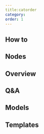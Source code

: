 ```yaml
---
title:catorder
category:
order: 1
---
```


## How to
## Nodes
## Overview
## Q&A
## Models
## Templates
